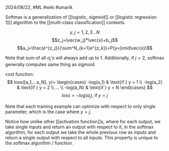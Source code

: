 2024/08/22, #ML #wiki #umarik 

Softmax is a generalization of [[logistic, sigmoid]] or [[logistic regression 1]]] algorithm to the [[multi-class classification]] contexts. 

$$y, j=1,2,3...N$$
$$z_j=\vec{w_j}*\vec{x}+b_j$$
$$a_j=\frac{e^{z_j}}{\sum^N_{k=1}e^{z_k}}=P(y=j\mid\vec{x})$$

Note that sum of all $a_j$'s will always add up to 1.
Additionally, if $j=2$, softmax generally computes same thing as sigmoid.

cost function:
$$
loss([a_1,...a_N], y)= \begin{cases} 
-log(a_1) & \text{if } y = 1 \\
-log(a_2) & \text{if } y = 2 \\
... \\
-log(a_N) & \text{if } y = N 
\end{cases}
$$
$$loss=-log(a_j),\; \text{if}\; y=j$$

Note that each training example can optimize with respect to only single parameter, which is the case where $y=j$.

Notice how unlike other [[activation function]]s, where for each output, we take single inputs and return an output with respect to it, in the softmax algorithm, for each output we take the whole previous row as inputs and return a single output with respect to all inputs. This property is unique to the softmax algorithm / function.